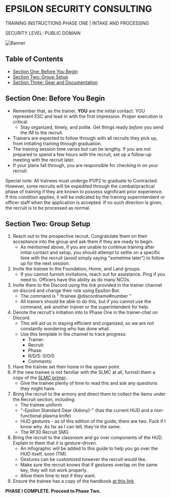 # EPSILON SECURITY CONSULTING

TRAINING INSTRUCTIONS
PHASE ONE | INTAKE AND PROCESSING

SECURITY LEVEL: PUBLIC DOMAIN

![Banner](https://github.com/ElesCloud/ESCHandbook/blob/main/TYYGtcn.jpg)

## Table of Contents
  - [Section One: Before You Begin](#section-one-before-you-begin)
  - [Section Two: Group Setup](#section-two-group-setup)
  - [Section Three: Gear and Documentation](#section-three-gear-and-documentation)
 

## Section One: Before You Begin

- Remember that, as the trainer, **YOU** are the initial contact. YOU represent ESC and lead in with the first impression. Proper execution is critical.
  - Stay organized, timely, and polite. Get things ready *before* you send the IM to the recruit.
- Trainers are expected to follow through with all recruits they pick up, from initiating training through graduation.
- The training session time varies but can be lengthy. If you are not prepared to spend a few hours with the recruit, set up a follow-up meeting with the recruit later.
- If your plans fall through, you are responsible for checking in on your recruit.

Special note: All trainees must undergo P1/P2 to graduate to Contracted. However, some recruits will be expedited through the combat/practical phase of training if they are known to possess significant prior experience. If this condition applies, it will be indicated by the training superintendent or officer staff when the application is accepted. If no such direction is given, the recruit is to be processed as normal. 


## Section Two: Group Setup
1. Reach out to the prospective recruit. Congratulate them on their acceptance into the group and ask them if they are ready to begin.
   - As mentioned above, if you are unable to continue training after initial contact and setup, you should attempt to settle on a specific time with the recruit (avoid simply saying "sometime later") to follow up for the next session.
2. Invite the trainee to the Foundation, Home, and Land groups.
   - If you cannot furnish invitations, reach out for assistance. Ping if you need to. Officers have this ability as do many NCOs.
3. Invite them to the Discord using the link provided in the trainer channel on discord and change their role using Epsilon Bot.
   - The command is " !trainee @discordname#number "
   - All trainers should be able to do this, but if you cannot use the command, ask another trainer or the superintendent for help.
4. Denote the recruit's initiation into to Phase One in the trainer-chat on Discord.
   - This will aid us in staying efficient and organized, so we are not constantly wondering who has done what.
   - Use this template in the channel to track progress:
     - Trainer:
     - Recruit:
     - Phase:
     - R/D/S: 0/0/0
     - Comments:
5. Have the trainee set their home in the spawn point.
6. If the new trainee is not familiar with the SLMC at all, furnish them a copy of the [SLMC primer](https://github.com/ElesCloud/ESCDocuments/blob/main/SLMCPrimer.md)..
   - Give the trainee plenty of time to read this and ask any questions they might have.
7. Bring the recruit to the armory and direct them to collect the items under the Recruit section, including:
   - The trainee uniform
   - "-Epsilon Standard Gear (Adony)-" (has the current HUD and a non-functional plasma knife)
   - HUD gestures - as of this edition of the guide, there are two. Fuck if I know why. As far as I can tell, they're the same.
   - The RF30 Recruit SMG
8. Bring the recruit to the classroom and go over components of the HUD. Explain to them that it is gesture-driven.
   - An infographic will be added to this guide to help you go over the HUD itself, soon (TM).
   - Gestures can be customized however the recruit would like.
   - Make sure the recruit knows that if gestures overlap on the same key, they will not work properly.
   - Allow them time to test if they want.
9. Ensure the trainee has a copy of the handbook [at this link](https://github.com/ElesCloud/ESCDocuments/blob/main/HANDBOOK.md).

**PHASE I COMPLETE. Proceed to Phase Two.**
